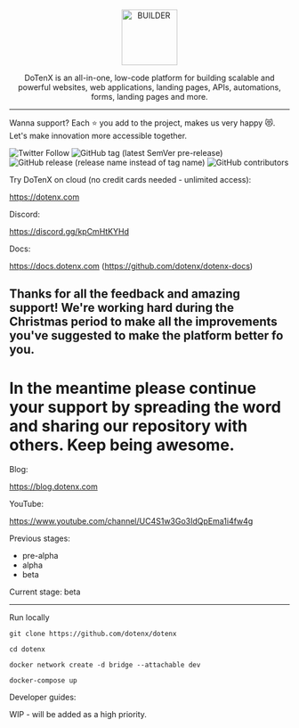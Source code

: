 <br />
<p align="center">
<img alt="BUILDER" src="https://app.dotenx.com/static/media/logo.678522740bc0af21222e.png" width="100" />
</p>
<p align="center">
  DoTenX is an all-in-one, low-code platform for building scalable and powerful websites, web applications, landing pages, APIs, automations, forms, landing pages and more.
</p>

---

Wanna support? Each ⭐ you add to the project, makes us very happy 😻. Let's make innovation more accessible together.

![Twitter Follow](https://img.shields.io/twitter/follow/Do10X?style=social) ![GitHub tag (latest SemVer pre-release)](https://img.shields.io/github/v/tag/dotenx/dotenx?include_prereleases) ![GitHub release (release name instead of tag name)](https://img.shields.io/github/v/release/dotenx/dotenx?include_prereleases) ![GitHub contributors](https://img.shields.io/github/contributors/dotenx/dotenx)

Try DoTenX on cloud (no credit cards needed - unlimited access):

https://dotenx.com


Discord:

https://discord.gg/kpCmHtKYHd

Docs:

https://docs.dotenx.com (https://github.com/dotenx/dotenx-docs)

<h2>Thanks for all the feedback and amazing support! We're working hard during the Christmas period to make all the improvements you've suggested to make the platform better fo you.</h2>

<h1>In the meantime please continue your support by spreading the word and sharing our repository with others. Keep being awesome.</h1>


Blog:

https://blog.dotenx.com

YouTube:

https://www.youtube.com/channel/UC4S1w3Go3IdQpEma1i4fw4g

Previous stages:
- pre-alpha
- alpha
- beta


Current stage: beta

---

Run locally

```
git clone https://github.com/dotenx/dotenx

cd dotenx

docker network create -d bridge --attachable dev

docker-compose up
```

Developer guides:

WIP - will be added as a high priority.

